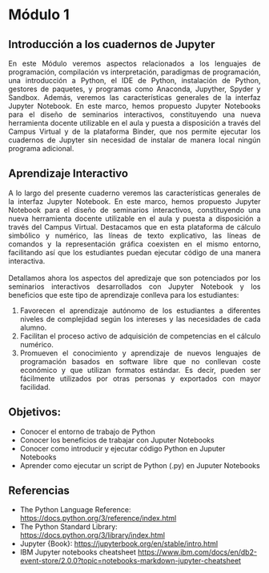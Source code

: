 # Módulo 1

## Introducción a los cuadernos de Jupyter
<p align="justify">
En este Módulo veremos aspectos relacionados a los lenguajes de programación, compilación vs interpretación,  paradigmas de programación, una introducción a Python, el IDE de Python, instalación de Python, gestores de paquetes, y programas como Anaconda, Jupyther, Spyder y Sandbox. Además, veremos las características generales de la interfaz Jupyter Notebook. En este marco, hemos propuesto Jupyter Notebooks para el diseño de seminarios interactivos, constituyendo una nueva herramienta docente utilizable en el aula y puesta a disposición a través del Campus Virtual y de la plataforma Binder, que nos permite ejecutar los cuadernos de Jupyter sin necesidad de instalar de manera local ningún programa adicional.
</p>

## Aprendizaje Interactivo  
    
<div style="text-align: justify"> A lo largo del presente cuaderno veremos las características generales de la interfaz Jupyter Notebook. En este marco, hemos propuesto Jupyter Notebook para el diseño de seminarios interactivos, constituyendo una nueva herramienta docente utilizable en el aula y puesta a disposición a través del Campus Virtual. Destacamos que en esta plataforma de cálculo simbólico y numérico, las líneas de texto explicativo, las líneas de comandos y la representación gráfica coexisten en el mismo entorno, facilitando así que los estudiantes puedan ejecutar código de una manera interactiva.</div><br>
    
    
<div style="text-align: justify">Detallamos ahora los aspectos del apredizaje que son potenciados por los seminarios
interactivos desarrollados con Jupyter Notebook y los beneficios que este tipo de
aprendizaje conlleva para los estudiantes:<br>
            
<ol>
  <li>Favorecen el aprendizaje autónomo de los estudiantes a diferentes niveles de
complejidad según los intereses y las necesidades de cada alumno.</li>
  
  <li>Facilitan el proceso activo de adquisición de competencias en el cálculo numérico.</li>
    
   <li> Promueven el conocimiento y aprendizaje de nuevos lenguajes de programación basados en software libre que no conllevan coste económico y que utilizan formatos estándar. Es decir, pueden ser fácilmente utilizados por otras personas y exportados con mayor facilidad.</li>
 
</ol>
</div>

## Objetivos:

- Conocer el entorno de trabajo de Python 
- Conocer los beneficios de trabajar con Juputer Notebooks     
- Conocer como introducir y ejecutar código Python en Juputer Notebooks
- Aprender como ejecutar un script de Python (.py) en Juputer Notebooks
    
## Referencias

 * The Python Language Reference: https://docs.python.org/3/reference/index.html
 * The Python Standard Library: https://docs.python.org/3/library/index.html
 * Jupyter {Book}: https://jupyterbook.org/en/stable/intro.html
 * IBM Jupyter notebooks cheatsheet https://www.ibm.com/docs/en/db2-event-store/2.0.0?topic=notebooks-markdown-jupyter-cheatsheet  
